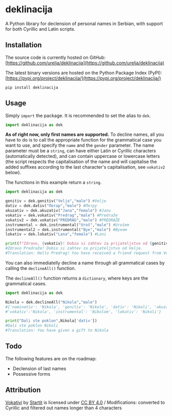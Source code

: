 # deklinacija
A Python library for declension of personal names in Serbian, with support for both Cyrillic and Latin scripts.

## Installation
The source code is currently hosted on GitHub: [https://github.com/urelja/deklinacija](https://github.com/urelja/deklinacija)

The latest binary versions are hosted on the Python Package Index (PyPI): [https://pypi.org/project/deklinacija/](https://pypi.org/project/deklinacija/)
```properties
pip install deklinacija
```
## Usage
Simply `import` the package. It is recommended to set the alias to `dek`.

```python
import deklinacija as dek
```
**As of right now, only first names are supported.** To decline names, all you have to do is to call the appropriate function for the grammatical case you want to use, and specify the `name` and the `gender` parameter. The name parameter must be a `string`, can have either Latin or Cyrillic characters (automatically detected), and can contain uppercase or lowercase letters (the script respects the capitalisation of the name and will capitalise the added suffixes according to the last character's capitalisation, see `vokativ2` below).

The functions in this example return a `string`.
```python
import deklinacija as dek

genitiv = dek.genitiv("Velja","male") #Velje
dativ = dek.dativ("Петар","male") #Петру
akuzativ = dek.akuzativ("Jana","female") #Janu
vokativ = dek.vokativ("Predrag","male") #Predraže
vokativ2 = dek.vokativ("PREDRAG","male") #PREDRAŽE
instrumental = dek.instrumental("Uroš","male") #Urošem
instrumental2 = dek.instrumental("Вук","male") #Вуком
lokativ = dek.lokativ("Lana","female") #Lani

print(f"Zdravo, {vokativ}! Dobio si zahtev za prijateljstvo od {genitiv}.") 
#Zdravo Predraže! Dobio si zahtev za prijateljstvo od Velje.
#Translation: Hello Predrag! You have received a friend request from Velja.
```

You can also immediatelly decline a name through all grammatical cases by calling the `declineAll()` function.

The `declineAll()` function returns a `dictionary`, where keys are the grammatical cases.

```python
import deklinacija as dek

Nikola = dek.declineAll("Nikola","male") 
#{'nominativ': 'Nikola', 'genitiv': 'Nikole', 'dativ': 'Nikoli', 'akuzativ': 'Nikolu', 
#'vokativ':'Nikola', 'instrumental': 'Nikolom', 'lokativ': 'Nikoli'}

print("Dali ste poklon",Nikola['dativ']) 
#Dali ste poklon Nikoli
#Translation: You have given a gift to Nikola
```

## Todo
The following features are on the roadmap:
- Declension of last names
- Possessive forms


## Attribution
[Vokativi](https://github.com/startitrs/vokativi) by [Startit](https://github.com/startitrs) is licensed under [CC BY 4.0](https://creativecommons.org/licenses/by/4.0/) / Modifications: converted to Cyrillic and filtered out names longer than 4 characters
